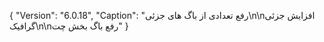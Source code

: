 {
  "Version": "6.0.18",
  "Caption": "رفع تعدادی از باگ های جزئی\n\nافزایش جزئی گرافیک\n\nرفع باگ بخش چت"
}
